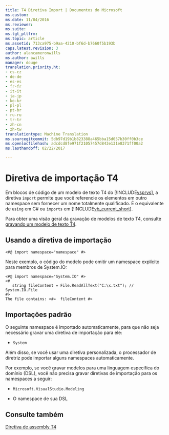 ```yaml
---
title: T4 Diretiva Import | Documentos do Microsoft
ms.custom: 
ms.date: 11/04/2016
ms.reviewer: 
ms.suite: 
ms.tgt_pltfrm: 
ms.topic: article
ms.assetid: 713ca975-b9aa-4210-bf6d-b7660f5b193b
caps.latest.revision: 3
author: alancameronwills
ms.author: awills
manager: douge
translation.priority.ht:
- cs-cz
- de-de
- es-es
- fr-fr
- it-it
- ja-jp
- ko-kr
- pl-pl
- pt-br
- ru-ru
- tr-tr
- zh-cn
- zh-tw
translationtype: Machine Translation
ms.sourcegitcommit: 5db97d19b1b823388a465bba15d057b30ff0b3ce
ms.openlocfilehash: adcdcd8fe971f21057457d843e131e8371ff00a2
ms.lasthandoff: 02/22/2017

---
```

# <a name="t4-import-directive"></a>Diretiva de importação T4
Em blocos de código de um modelo de texto T4 do [!INCLUDE[vsprvs](../code-quality/includes/vsprvs_md.md)], a diretiva `import` permite que você referencie os elementos em outro namespace sem fornecer um nome totalmente qualificado. É o equivalente de `using` em C# ou `imports` em [!INCLUDE[vb_current_short](../debugger/includes/vb_current_short_md.md)].  
  
 Para obter uma visão geral da gravação de modelos de texto T4, consulte [gravando um modelo de texto T4](../modeling/writing-a-t4-text-template.md).  
  
## <a name="using-the-import-directive"></a>Usando a diretiva de importação  
  
```  
<#@ import namespace="namespace" #>  
```  
  
 Neste exemplo, o código do modelo pode omitir um namespace explícito para membros de System.IO:  
  
```  
<#@ import namespace="System.IO" #>  
<#   
   string fileContent = File.ReadAllText("C:\x.txt"); // System.IO.File  
#>   
The file contains: <#=  fileContent #>  
```  
  
## <a name="standard-imports"></a>Importações padrão  
 O seguinte namespace é importado automaticamente, para que não seja necessário gravar uma diretiva de importação para ele:  
  
-   `System`  
  
 Além disso, se você usar uma diretiva personalizada, o processador de diretriz pode importar alguns namespaces automaticamente.  
  
 Por exemplo, se você gravar modelos para uma linguagem específica do domínio (DSL), você não precisa gravar diretivas de importação para os namespaces a seguir:  
  
-   `Microsoft.VisualStudio.Modeling`  
  
-   O namespace de sua DSL  
  
## <a name="see-also"></a>Consulte também  
 [Diretiva de assembly T4](../modeling/t4-assembly-directive.md)
